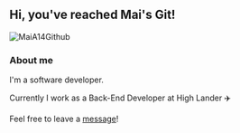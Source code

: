 ## Hi, you've reached Mai's Git! 

![MaiA14Github](https://res.cloudinary.com/dtwqtpteb/image/upload/v1609110534/pdtjnqhmijccmmrudsko.png)

### About me

I'm a software developer.

Currently I work as a Back-End Developer at High Lander ✈️

Feel free to leave a [message](mailto:maiaa1993@gmail.com)! 
